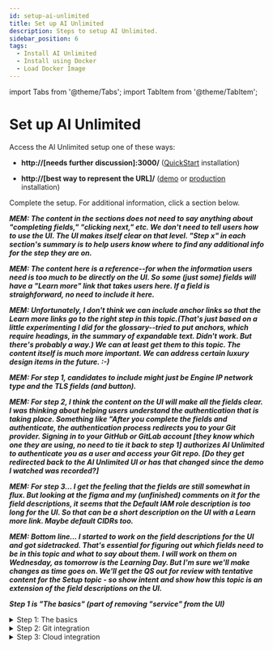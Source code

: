 ```yaml
---
id: setup-ai-unlimited
title: Set up AI Unlimited
description: Steps to setup AI Unlimited.
sidebar_position: 6
tags:
  - Install AI Unlimited
  - Install using Docker
  - Load Docker Image
---
```

import Tabs from '@theme/Tabs';
import TabItem from '@theme/TabItem';

# Set up AI Unlimited

Access the AI Unlimited setup one of these ways:

- **http://[needs further discussion]:3000/** ([QuickStart](/docs/install-ai-unlimited/quickstart/index.md) installation)

- **http://[best way to represent the URL]/** ([demo](/docs/install-ai-unlimited/demo/index.md) or [production](/docs/install-ai-unlimited/production/index.md) installation)

Complete the setup. For additional information, click a section below. 

***MEM: The content in the sections does not need to say anything about "completing fields," "clicking next," etc. We don't need to tell users how to use the UI. The UI makes itself clear on that level. "Step x" in each section's summary is to help users know where to find any additional info for the step they are on.***

***MEM: The content here is a reference--for when the information users need is too much to be directly on the UI. So some (just some) fields will have a "Learn more" link that takes users here. If a field is straighforward, no need to include it here.***

***MEM: Unfortunately, I don't *think* we can include anchor links so that the Learn more links go to the right step in this topic.(That's just based on a little experimenting I did for the glossary--tried to put anchors, which require headings, in the summary of expandable text. Didn't work. But there's probably a way.) We can at least get them to this topic. The content itself is much more important. We can address certain luxury design items in the future. :-)***

***MEM: For step 1, candidates to include might just be Engine IP network type and the TLS fields (and button).***

***MEM: For step 2, I think the content on the UI will make all the fields clear. I was thinking about helping users understand the authentication that is taking place. Something like "After you complete the fields and authenticate, the authentication process redirects you to your Git provider. Signing in to your GitHub or GitLab account [they know which one they are using, no need to tie it back to step 1] authorizes AI Unlimited to authenticate you as a user and access your Git repo. [Do they get redirected back to the AI Unlimited UI or has that changed since the demo I watched was recorded?]***

***MEM: For step 3... I get the feeling that the fields are still somewhat in flux. But looking at the figma and my (unfinished) comments on it for the field descriptions, it seems that the Default IAM role description is too long for the UI. So that can be a short description on the UI with a Learn more link. Maybe default CIDRs too.***

***MEM: Bottom line... I started to work on the field descriptions for the UI and got sidetracked. That's essential for figuring out which fields need to be in this topic and what to say about them. I will work on them on Wednesday, as tomorrow is the Learning Day. But I'm sure we'll make changes as time goes on. We'll get the QS out for review with tentative content for the Setup topic - so show intent and show how this topic is an extension of the field descriptions on the UI.***

***Step 1 is "The basics" (part of removing "service" from the UI)***


<details>

<summary>Step 1: The basics</summary>

1. Fill in the details for the following fields:

* **Service base URL**: [Non-Editable] The root URL of the service. The value can vary depending on the type of installation.

* **Git provider**: The Git provider used to store project details. Currently, Teradata AI Unlimited supports GitHub and GitLab.

* **Service log levels**: Teradata recommends selecting the **Debug** option. This option ensures fine-grained informational events are captured that could help users debug any errors.

* **Engine IP network type**: The type of network assigned to an engine instance, which can be either public or private. Select the **Private** option if you're deploying the engine in the same VPC as AI Unlimited.

* **Use TLS**: Indicates if TLS support is enabled. If your instance is only accessible from within a private network and to trusted users, you can ignore the default value. Teradata recommends enabling the TLS option for sensitive data, and public networks.

* **Service TLS Certificate and Key**: Upload a TLS certificate and key pair to authenticate and secure communication to your server.

2. To use a self-signed certificate for **Service Base URL**, select **GENERATE TLS**. A certificate and private key are generated and displayed in the respective fields.

3. Select **Next**.

</details>

<details>

<summary>Step 2: Git integration</summary>

On the **Configure Git** page, enter the details in the fields, and then select **Authenticate**. You are redirected to GitHub or GitLab based on your choice of Git provider in Step 1. Use your credentials to log in. This authorizes the AI Unlimited to authenticate the user and access your Git repo.

After you are redirected back to AI Unlimited, you can see that an API key was generated for you. 
**TA: Don't users need to fill in the Step 3 details to view API key?**
***MEM: That's a good question. I think the demo I was watching was recorded when steps 2 and 3 were flip-flopped.***

You'll use your API key whenever you create a project in a Jupyter notebook. When a new user logs in to the AI Unlimited UI, an API key is generated for that user. 

</details>

<details>

<summary>Step 3: Cloud integration</summary>

Fill in your CSP parameters in the following fields. Before you start, verify that your CSP account has all the resources required by the AI Unlimited engine and that your organization administrator has adequate permissions to configure the resources and services in your CSP.

:::note
You can modify these parameters directly from the Jupyter notebook while connecting to the AI Unlimited engine.
::: 

<Tabs>
<TabItem value="aws1" label="AWS">
- **Default region**: The region where you want to deploy the engine. Teradata recommends choosing the region closest to your primary work location.
- **Default subnet**: The subnet that provides the engine instance with a route to an internet gateway. If you don't specify a subnet, the engine is automatically associated with the default subnet.
- **Default IAM role**: The default IAM identity that determines what a user can and cannot do in AWS. When a default IAM role is assigned to a user or resource, the user or resource automatically assumes the role and gains the permissions granted to the role.
- **Resource tags**: The key-value pair applied to a resource to hold metadata about that resource. With a resource tag, you can quickly identify, organize, and manage the resources you use in your environment.
- **Default CIDRs**: The list of Classless Inter-Domain Routing (CIDR) addresses used for the engine. Use CIDR to allocate IP addresses flexibly and efficiently in your network. If you don't specify a CIDR, the engine is automatically associated with the default CIDR.
- **Default security groups**: The list of security groups for the VPC in each region. If you don't specify a security group, the engine is automatically associated with the default security group for the VPC.

</TabItem>
<TabItem value="azure" label="Azure">
- **Default region**: A single Azure environment corresponds to a single VNet located in a specific region, and all the resources deployed by AI Unlimited on Azure are deployed into that VNet. Teradata recommends selecting a region closest to your primary work location or the region where your data is located.
- **Default CIDRs**: The address range to define the range of private IPs for VM instances provisioned into the subnets. The CIDR range must be between /16 and /24. The default is 10.0.0.0/16.
- **Default security group**: Controls inbound and outbound traffic to and from Azure resources within a specified network. Use this field to allow users from your organization access to the resources.
- **Resouce tags**: The key-value pair that help you identify resources based on settings that are relevant to your organization. Use the ai-unlimited tag for effective resource and cost management.
  
</TabItem>
</Tabs>

</details>



